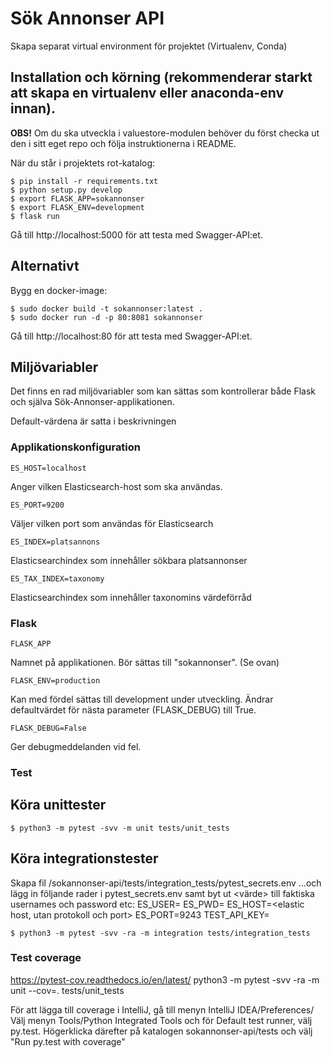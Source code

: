 # Sök Annonser API
Skapa separat virtual environment för projektet (Virtualenv, Conda)

## Installation och körning (rekommenderar starkt att skapa en virtualenv eller anaconda-env innan).

**OBS!** 
Om du ska utveckla i valuestore-modulen behöver du först checka ut den i sitt eget repo och följa instruktionerna i README.

När du står i projektets rot-katalog:

    $ pip install -r requirements.txt
    $ python setup.py develop
    $ export FLASK_APP=sokannonser
    $ export FLASK_ENV=development
    $ flask run

Gå till http://localhost:5000 för att testa med Swagger-API:et.

## Alternativt

Bygg en docker-image:

    $ sudo docker build -t sokannonser:latest .
    $ sudo docker run -d -p 80:8081 sokannonser

Gå till http://localhost:80 för att testa med Swagger-API:et.


## Miljövariabler

Det finns en rad miljövariabler som kan sättas som kontrollerar både Flask och själva Sök-Annonser-applikationen.

Default-värdena är satta i beskrivningen

### Applikationskonfiguration


    ES_HOST=localhost

Anger vilken Elasticsearch-host som ska användas.

    ES_PORT=9200
   
Väljer vilken port som användas för Elasticsearch

    ES_INDEX=platsannons
    
Elasticsearchindex som innehåller sökbara platsannonser

    ES_TAX_INDEX=taxonomy
    
Elasticsearchindex som innehåller taxonomins värdeförråd

### Flask

    FLASK_APP

Namnet på applikationen. Bör sättas till "sokannonser". (Se ovan)

    FLASK_ENV=production
    
Kan med fördel sättas till development under utveckling. Ändrar defaultvärdet för nästa parameter (FLASK_DEBUG) till True.

    FLASK_DEBUG=False
   
Ger debugmeddelanden vid fel.

### Test

## Köra unittester

    $ python3 -m pytest -svv -m unit tests/unit_tests
    
    
## Köra integrationstester    
Skapa fil /sokannonser-api/tests/integration_tests/pytest_secrets.env
...och lägg in följande rader i pytest_secrets.env samt byt ut <värde> till faktiska usernames och password etc:
ES_USER=<elastic username>
ES_PWD=<elastic password>
ES_HOST=<elastic host, utan protokoll och port>
ES_PORT=9243
TEST_API_KEY=<api key>

    $ python3 -m pytest -svv -ra -m integration tests/integration_tests

    
### Test coverage
https://pytest-cov.readthedocs.io/en/latest/
python3 -m pytest -svv -ra -m unit --cov=. tests/unit_tests

För att lägga till coverage i IntelliJ, gå till menyn IntelliJ IDEA/Preferences/
Välj menyn Tools/Python Integrated Tools och för Default test runner, välj py.test.
Högerklicka därefter på katalogen sokannonser-api/tests och välj "Run py.test with coverage"

